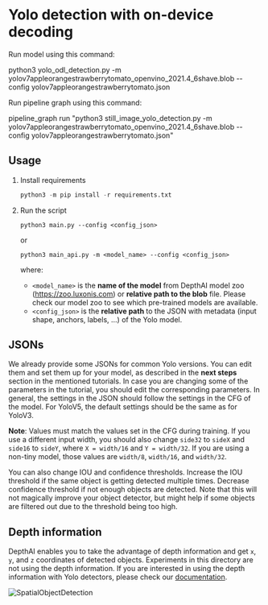 <!-- @format -->

# Yolo detection with on-device decoding

Run model using this command:

python3 yolo_odl_detection.py -m yolov7appleorangestrawberrytomato_openvino_2021.4_6shave.blob --config yolov7appleorangestrawberrytomato.json

Run pipeline graph using this command:

pipeline_graph run "python3 still_image_yolo_detection.py -m yolov7appleorangestrawberrytomato_openvino_2021.4_6shave.blob --config yolov7appleorangestrawberrytomato.json"

## Usage

1. Install requirements
   ```python
   python3 -m pip install -r requirements.txt
   ```
2. Run the script

   ```
   python3 main.py --config <config_json>
   ```

   or

   ```
   python3 main_api.py -m <model_name> --config <config_json>
   ```

   where:

   - `<model_name>` is the **name of the model** from DepthAI model zoo (https://zoo.luxonis.com) or **relative path to the blob** file. Please check our model zoo to see which pre-trained models are available.
   - `<config_json>` is the **relative path** to the JSON with metadata (input shape, anchors, labels, ...) of the Yolo model.

## JSONs

We already provide some JSONs for common Yolo versions. You can edit them and set them up for your model, as described in the **next steps** section in the mentioned tutorials. In case you are changing some of the parameters in the tutorial, you should edit the corresponding parameters. In general, the settings in the JSON should follow the settings in the CFG of the model. For YoloV5, the default settings should be the same as for YoloV3.

**Note**: Values must match the values set in the CFG during training. If you use a different input width, you should also change `side32` to `sideX` and `side16` to `sideY`, where `X = width/16` and `Y = width/32`. If you are using a non-tiny model, those values are `width/8`, `width/16`, and `width/32`.

You can also change IOU and confidence thresholds. Increase the IOU threshold if the same object is getting detected multiple times. Decrease confidence threshold if not enough objects are detected. Note that this will not magically improve your object detector, but might help if some objects are filtered out due to the threshold being too high.

## Depth information

DepthAI enables you to take the advantage of depth information and get `x`, `y`, and `z` coordinates of detected objects. Experiments in this directory are not using the depth information. If you are interested in using the depth information with Yolo detectors, please check our [documentation](https://docs.luxonis.com/projects/api/en/latest/samples/SpatialDetection/spatial_tiny_yolo/#rgb-tinyyolo-with-spatial-data).

![SpatialObjectDetection](https://user-images.githubusercontent.com/56075061/144864639-4519699e-d3da-4172-b66b-0495ea11317e.png)
